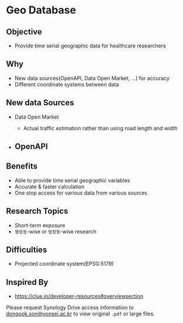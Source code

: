 # Geo Database

## Objective 

- Provide time serial geographic data for healthcare researchers

## Why

- New data sources(OpenAPI, Data Open Market, ...) for accuracy
- Different coordinate systems between data

## New data Sources

- Data Open Market
  - Actual traffic estimation rather than using road length and width

- OpenAPI
  - 

## Benefits

- Able to provide time serial geographic variables
- Accurate & faster calculation
- One stop access for various data from various sources

## Research Topics
- Short-term exposure
- `행정동`-wise or `법정동`-wise research

## Difficulties

- Projected coordinate system(EPSG:5179)


## Inspired By

- https://clue.io/developer-resources#overviewsection

Please request Synology Drive access information to dongook.son@yonsei.ac.kr to view original `.pdf` or large files.

